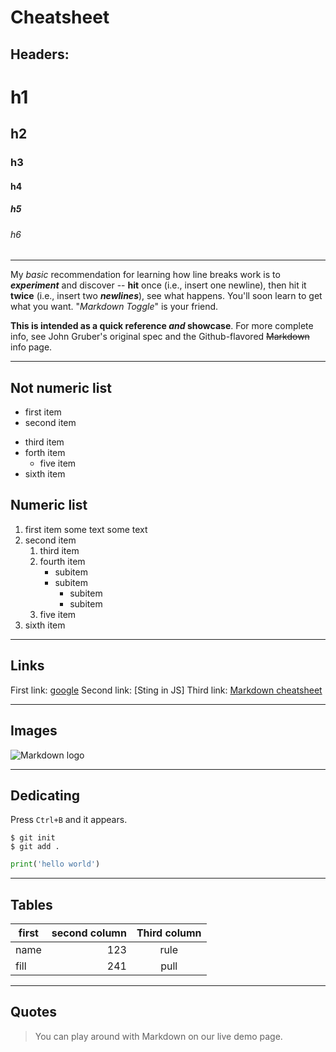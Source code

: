 # Cheatsheet

## Headers:

# h1
## h2
### h3
#### h4
##### h5
###### h6

***

My *basic* recommendation for learning how line breaks work is to ***experiment*** and discover -- **hit** once (i.e., insert one newline), then hit it __twice__ (i.e., insert two ___newlines___), see what happens. You'll soon learn to get what you want. "_Markdown Toggle_" is your friend.

**This is intended as a quick reference _and_ showcase**. For more complete info, see John Gruber's original spec and the Github-flavored ~~Markdown~~ info page.

***

## Not numeric list

- first item
- second item
* third item
* forth item
    * five item
* sixth item

## Numeric list

1. first item
   some text
   some text
1. second item
    1. third item
    1. fourth item
        - subitem
        - subitem
            * subitem
            * subitem
    1. five item
1. sixth item

***

## Links

First link: [google](https://google.com)
Second link: [Sting in JS]
Third link: [Markdown cheatsheet][1]

[1]: (https://github.com/adam-p/markdown-here/wiki/Markdown-Here-Cheatsheet)

***

## Images

![Markdown logo](https://res.cloudinary.com/practicaldev/image/fetch/s--pAW2Oz7c--/c_imagga_scale,f_auto,fl_progressive,h_420,q_auto,w_1000/https://thepracticaldev.s3.amazonaws.com/i/hicgro2uxfq5upxlfor5.PNG)

***

## Dedicating 

Press `Ctrl+B` and it appears.

```
$ git init
$ git add .
```

```python
print('hello world')
```

***

## Tables

| first | second column | Third column |
| ----- | ------------: | :----------: |
| name  |           123 |     rule     |
| fill  |           241 |     pull     |

***

## Quotes

> You can play around with Markdown on our live demo page.
